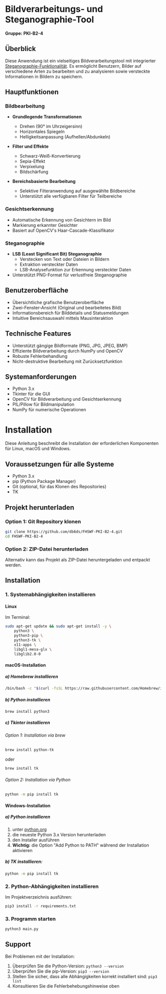 # Bildverarbeitungs- und Steganographie-Tool
**Gruppe: PKI-B2-4**

## Überblick
Diese Anwendung ist ein vielseitiges Bildverarbeitungstool mit integrierter [Steganographie-Funktionalität](docs/README-StegoTool.md). Es ermöglicht Benutzern, Bilder auf verschiedene Arten zu bearbeiten und zu analysieren sowie versteckte Informationen in Bildern zu speichern.

## Hauptfunktionen

### Bildbearbeitung
- **Grundlegende Transformationen**
  - Drehen (90° im Uhrzeigersinn)
  - Horizontales Spiegeln
  - Helligkeitsanpassung (Aufhellen/Abdunkeln)

- **Filter und Effekte**
  - Schwarz-Weiß-Konvertierung
  - Sepia-Effekt
  - Verpixelung
  - Bildschärfung

- **Bereichsbasierte Bearbeitung**
  - Selektive Filteranwendung auf ausgewählte Bildbereiche
  - Unterstützt alle verfügbaren Filter für Teilbereiche

### Gesichtserkennung
- Automatische Erkennung von Gesichtern im Bild
- Markierung erkannter Gesichter
- Basiert auf OpenCV's Haar-Cascade-Klassifikator

### Steganographie
- **LSB (Least Significant Bit) Steganographie**
  - Verstecken von Text oder Dateien in Bildern
  - Extraktion versteckter Daten
  - LSB-Analysefunktion zur Erkennung versteckter Daten
- Unterstützt PNG-Format für verlustfreie Steganographie

## Benutzeroberfläche
- Übersichtliche grafische Benutzeroberfläche
- Zwei-Fenster-Ansicht (Original und bearbeitetes Bild)
- Informationsbereich für Bilddetails und Statusmeldungen
- Intuitive Bereichsauswahl mittels Mausinteraktion

## Technische Features
- Unterstützt gängige Bildformate (PNG, JPG, JPEG, BMP)
- Effiziente Bildverarbeitung durch NumPy und OpenCV
- Robuste Fehlerbehandlung
- Nicht-destruktive Bearbeitung mit Zurücksetzfunktion

## Systemanforderungen
- Python 3.x
- Tkinter für die GUI
- OpenCV für Bildverarbeitung und Gesichtserkennung
- PIL/Pillow für Bildmanipulation
- NumPy für numerische Operationen

# Installation
Diese Anleitung beschreibt die Installation der erforderlichen Komponenten für Linux, macOS und Windows.

## Voraussetzungen für alle Systeme

- Python 3.x
- pip (Python Package Manager)
- Git (optional, für das Klonen des Repositories)
- TK

## Projekt herunterladen

### Option 1: Git Repository klonen
```bash
git clone https://github.com/db6ds/FHSWF-PKI-B2-4.git
cd FHSWF-PKI-B2-4
```

### Option 2: ZIP-Datei herunterladen
Alternativ kann das Projekt als ZIP-Datei heruntergeladen und entpackt werden.

## Installation

### 1. Systemabhängigkeiten installieren
#### Linux
Im Terminal:
```bash
sudo apt-get update && sudo apt-get install -y \
    python3 \
    python3-pip \
    python3-tk \
    x11-apps \
    libgl1-mesa-glx \
    libglib2.0-0
```

#### macOS-Installation
##### a) Homebrew installieren
```bash
/bin/bash -c "$(curl -fsSL https://raw.githubusercontent.com/Homebrew/install/HEAD/install.sh)"
```
##### b) Python installieren
```bash
brew install python3
```
##### c) Tkinter installieren
###### Option 1: Installation via brew
```bash
brew install python-tk
```
oder 
```bash
brew install tk
```
###### Option 2: Installation via Python
```bash
python -m pip install tk
```

#### Windows-Installation
##### a) Python installieren
1. unter [python.org](https://www.python.org/downloads/)
2. die neueste Python 3.x Version herunterladen
3. den Installer ausführen
4. **Wichtig:** die Option "Add Python to PATH" während der Installation aktivieren
##### b) TK installieren:
```bash
python -m pip install tk
```


### 2. Python-Abhängigkeiten installieren
Im Projektverzeichnis ausführen:
```bash
pip3 install -r requirements.txt
```

### 3. Programm starten
```bash
python3 main.py
```


## Support

Bei Problemen mit der Installation:
1. Überprüfen Sie die Python-Version: `python3 --version`
2. Überprüfen Sie die pip-Version: `pip3 --version`
3. Stellen Sie sicher, dass alle Abhängigkeiten korrekt installiert sind: `pip3 list`
4. Konsultieren Sie die Fehlerbehebungshinweise oben
